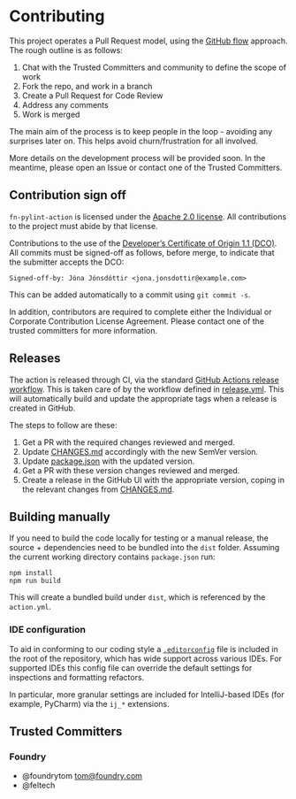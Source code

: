 # Contributing

This project operates a Pull Request model, using the [GitHub flow](https://guides.github.com/introduction/flow/index.html)
approach. The rough outline is as follows:

1. Chat with the Trusted Committers and community to define the scope of
   work
2. Fork the repo, and work in a branch
3. Create a Pull Request for Code Review
4. Address any comments
5. Work is merged

The main aim of the process is to keep people in the loop - avoiding any
surprises later on. This helps avoid churn/frustration for all involved.

More details on the development process will be provided soon. In the
meantime, please open an Issue or contact one of the Trusted Committers.

## Contribution sign off

`fn-pylint-action` is licensed under the [Apache 2.0 license](LICENSE). All
contributions to the project must abide by that license.

Contributions to the use of the [Developer’s Certificate of Origin 1.1 (DCO)](https://developercertificate.org).
All commits must be signed-off as follows, before merge, to indicate
that the submitter accepts the DCO:

```
Signed-off-by: Jóna Jónsdóttir <jona.jonsdottir@example.com>
```

This can be added automatically to a commit using `git commit -s`.

In addition, contributors are required to complete either the Individual
or Corporate Contribution License Agreement. Please contact one of the
trusted committers for more information.

## Releases

The action is released through CI, via the standard [GitHub Actions
release workflow](https://docs.github.com/en/actions/creating-actions/releasing-and-maintaining-actions#setting-up-github-actions-workflows).
This is taken care of by the workflow defined in
[release.yml](./.github/workflows/release.yml).  This will automatically
build and update the appropriate tags when a release is created in
GitHub.

The steps to follow are these:

1. Get a PR with the required changes reviewed and merged.
3. Update [CHANGES.md](CHANGES.md) accordingly with the new SemVer
   version.
4. Update [package.json](package.json) with the updated version.
5. Get a PR with these version changes reviewed and merged.
6. Create a release in the GitHub UI with the appropriate version,
   coping in the relevant changes from [CHANGES.md](CHANGES.md).

## Building manually

If you need to build the code locally for testing or a manual release,
the source + dependencies need to be bundled into the `dist` folder.
Assuming the current working directory contains `package.json` run:

```shell
npm install
npm run build
```

This will create a bundled build under `dist`, which is referenced by
the `action.yml`.


### IDE configuration

To aid in conforming to our coding style a [`.editorconfig`](https://editorconfig.org/)
file is included in the root of the repository, which has wide support
across various IDEs. For supported IDEs this config file can override
the default settings for inspections and formatting refactors.

In particular, more granular settings are included for IntelliJ-based
IDEs (for example, PyCharm) via the `ij_*` extensions.

## Trusted Committers

### Foundry
- @foundrytom [tom@foundry.com](mailto:tom@foundry.com)
- @feltech
